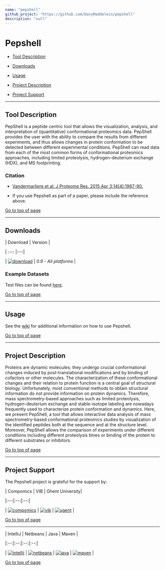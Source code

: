 ```yaml
---
name: "pepshell"
github_project: "https://github.com/DavyMaddelein/pepshell"
description: "null"
---
```


# Pepshell



 * [Tool Description](#tool-description)

 * [Downloads](#downloads)

 * [Usage](#usage)

 * [Project Description](#project-description)

 * [Project Support](#project-support)



----



## Tool Description



PepShell is a peptide centric tool that allows the visualization, analysis, and interpretation of (quantitative) conformational proteomics data. PepShell provides the user with the ability to compare the results from different experiments, and thus allows changes in protein conformation to be detected between different experimental conditions. PepShell can read data from each of the most common forms of conformational proteomics approaches, including limited proteolysis, hydrogen-deuterium exchange (HDX), and MS footprinting.



### Citation

 * [Vandermarliere et al: J Proteome Res. 2015 Apr 3;14(4):1987-90.](http://pubs.acs.org/doi/abs/10.1021/pr5012125)

 * If you use Pepshell as part of a paper, please include the reference above.



[Go to top of page](#pepshell)



----



## Downloads



| Download | Version |

| :--: |:--:|

| [![download](http://genesis.ugent.be/uvpublicdata/pepshell/downloadpepshellbutton.png)](http://genesis.ugent.be/downloadredirect.php?toolname=pepshell) | *0.9 - All platforms* |



### Example Datasets

Test files can be found [here](http://genesis.ugent.be/pepshell/testfiles).



[Go to top of page](#pepshell)



----



## Usage

See the [wiki](/pepshell/wiki.html) for additional information on how to use Pepshell.



[Go to top of page](#pepshell)



----



## Project Description



Proteins are dynamic molecules; they undergo crucial conformational changes induced by post-translational modifications and by binding of cofactors or other molecules. The characterization of these conformational changes and their relation to protein function is a central goal of structural biology. Unfortunately, most conventional methods to obtain structural information do not provide information on protein dynamics. Therefore, mass spectrometry-based approaches such as limited proteolysis, hydrogen-deuterium exchange and stable-isotope labeling are nowadays frequently used to characterize protein conformation and dynamics. Here, we present PepShell, a tool that allows interactive data analysis of mass spectrometry-based conformational proteomics studies by visualization of the identified peptides both at the sequence and at the structure level. Moreover, PepShell allows the comparison of experiments under different conditions including different proteolysis times or binding of the protein to different substrates or inhibitors.



[Go to top of page](#pepshell)



----



## Project Support



The Pepshell project is grateful for the support by:



| Compomics | VIB | Ghent University|

|:--:|:--:|:--:|

| [![compomics](http://genesis.ugent.be/public_data/image/compomics.png)](http://www.compomics.com) | [![vib](http://genesis.ugent.be/public_data/image/vib.png)](http://www.vib.be) | [![ugent](http://genesis.ugent.be/public_data/image/ugent.png)](http://www.ugent.be/en) |



[Go to top of page](#pepshell)



----



| IntelliJ | Netbeans | Java | Maven |

|:--:|:--:|:--:|:--:|

| [![intellij](https://www.jetbrains.com/idea/docs/logo_intellij_idea.png)](https://www.jetbrains.com/idea/) | [![netbeans](https://netbeans.org/images_www/visual-guidelines/NB-logo-single.jpg)](https://netbeans.org/) | [![java](http://genesis.ugent.be/public_data/image/java.png)](http://java.com/en/) | [![maven](http://genesis.ugent.be/public_data/image/maven.png)](http://maven.apache.org/) |



[Go to top of page](#pepshell)
